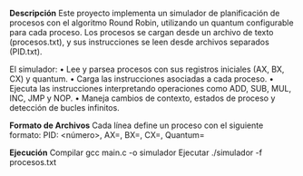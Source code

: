 **Descripción**
Este proyecto implementa un simulador de planificación de procesos con el algoritmo Round Robin, utilizando un quantum configurable para cada proceso.
Los procesos se cargan desde un archivo de texto (procesos.txt), y sus instrucciones se leen desde archivos separados (PID.txt).

El simulador:
	•	Lee y parsea procesos con sus registros iniciales (AX, BX, CX) y quantum.
	•	Carga las instrucciones asociadas a cada proceso.
	•	Ejecuta las instrucciones interpretando operaciones como ADD, SUB, MUL, INC, JMP y NOP.
	•	Maneja cambios de contexto, estados de proceso y detección de bucles infinitos.


 **Formato de Archivos**
 Cada línea define un proceso con el siguiente formato:
PID: <número>, AX=<valor>, BX=<valor>, CX=<valor>, Quantum=<valor>

**Ejecución**
Compilar
gcc main.c -o simulador
Ejecutar
./simulador -f procesos.txt
